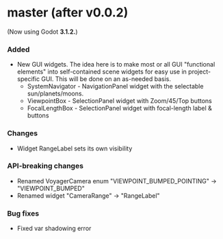 # master (after v0.0.2)
(Now using Godot **3.1.2.**)

### Added
* New GUI widgets. The idea here is to make most or all GUI "functional elements" into self-contained scene widgets for easy use in project-specific GUI. This will be done on an as-needed basis.
   * SystemNavigator - NavigationPanel widget with the selectable sun/planets/moons.
   * ViewpointBox - SelectionPanel widget with Zoom/45/Top buttons
   * FocalLengthBox - SelectionPanel widget with focal-length label & buttons

### Changes
* Widget RangeLabel sets its own visibility

### API-breaking changes
* Renamed VoyagerCamera enum "VIEWPOINT_BUMPED_POINTING" -> "VIEWPOINT_BUMPED"
* Renamed widget "CameraRange" -> "RangeLabel"

### Bug fixes
* Fixed var shadowing error

